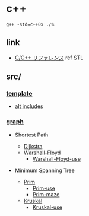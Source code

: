 # c++

```
g++ -std=c++0x ./%
```

## link

- [C/C++ リファレンス](http://www.cppll.jp/cppreference/index.html)
ref STL

## src/

### [template](src/template.cpp.html)

- [alt includes](src/include.cpp.html)

### [graph](src/graph.head.cpp.html)

- Shortest Path
    - [Dijkstra](src/graph.dij.cpp.html)
    - [Warshall-Floyd](src/graph.wall.cpp.html)
        - [Warshall-Floyd-use](src/graph.wall.use.cpp.html)

- Minimum Spanning Tree
    - [Prim](src/graph.prim.cpp.html)
        - [Prim-use](src/graph.prim.use.cpp.html)
        - [Prim-maze](src/graph.prim.maze.cpp.html)
    - [Kruskal](src/graph.kruskal.cpp.html)
        - [Kruskal-use](src/graph.kruskal.use.cpp.html)
